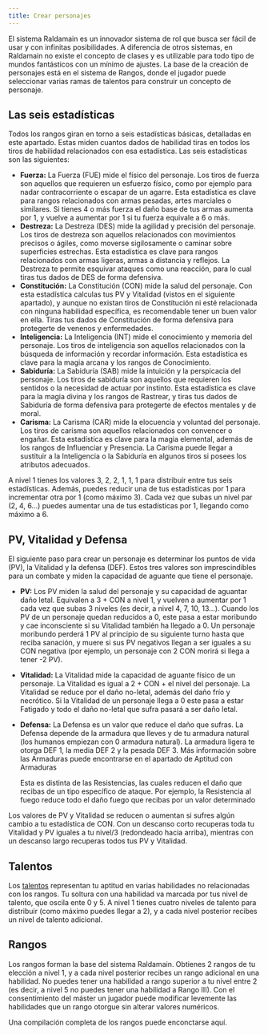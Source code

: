 ```yaml
---
title: Crear personajes
---
```


El sistema Raldamain es un innovador sistema de rol que busca ser fácil de usar y con infinitas posibilidades. A diferencia de otros sistemas, en Raldamain no existe el concepto de clases y es utilizable para todo tipo de mundos fantásticos con un mínimo de ajustes. La base de la creación de personajes está en el sistema de Rangos, donde el jugador puede seleccionar varias ramas de talentos para construir un concepto de personaje. 

## Las seis estadísticas

Todos los rangos giran en torno a seis estadísticas básicas, detalladas en este apartado. Estas miden cuantos dados de habilidad tiras en todos los tiros de habilidad relacionados con esa estadística. Las seis estadísticas son las siguientes:

- **Fuerza:** La Fuerza (FUE) mide el físico del personaje. Los tiros de fuerza son aquellos que requieren un esfuerzo físico, como por ejemplo para nadar contracorriente o escapar de un agarre. Esta estadística es clave para rangos relacionados con armas pesadas, artes marciales o similares. Si tienes 4 o más fuerza el daño base de tus armas aumenta por 1, y vuelve a aumentar por 1 si tu fuerza equivale a 6 o más.
- **Destreza:** La Destreza (DES) mide la agilidad y precisión del personaje. Los tiros de destreza son aquellos relacionados con movimientos precisos o ágiles, como moverse sigilosamente o caminar sobre superficies estrechas. Esta estadística es clave para rangos relacionados con armas ligeras, armas a distancia y reflejos. La Destreza te permite esquivar ataques como una reacción, para lo cual tiras tus dados de DES de forma defensiva. 
- **Constitución:** La Constitución (CON) mide la salud del personaje. Con esta estadística calculas tus PV y Vitalidad (vistos en el siguiente apartado), y aunque no existan tiros de Constitución ni esté relacionada con ninguna habilidad específica, es recomendable tener un buen valor en ella. Tiras tus dados de Constitución de forma defensiva para protegerte de venenos y enfermedades.
- **Inteligencia:** La Inteligencia (INT) mide el conocimiento y memoria del personaje. Los tiros de inteligencia son aquellos relacionados con la búsqueda de información y recordar información. Esta estadística es clave para la magia arcana y los rangos de Conocimiento.
- **Sabiduría:** La Sabiduría (SAB) mide la intuición y la perspicacia del personaje. Los tiros de sabiduría son aquellos que requieren los sentidos o la necesidad de actuar por instinto. Esta estadística es clave para la magia divina y los rangos de Rastrear, y tiras tus dados de Sabiduría de forma defensiva para protegerte de efectos mentales y de moral.
- **Carisma:** La Carisma (CAR) mide la elocuencia y voluntad del personaje. Los tiros de carisma son aquellos relacionados con convencer o engañar. Esta estadística es clave para la magia elemental, además de los rangos de Influenciar y Presencia. La Carisma puede llegar a sustituir a la Inteligencia o la Sabiduría en algunos tiros si posees los atributos adecuados.

A nivel 1 tienes los valores 3, 2, 2, 1, 1, 1 para distribuir entre tus seis estadísticas. Además, puedes reducir una de tus estadísticas por 1 para incrementar otra por 1 (como máximo 3). Cada vez que subas un nivel par (2, 4, 6...) puedes aumentar una de tus estadísticas por 1, llegando como máximo a 6.

## PV, Vitalidad y Defensa

El siguiente paso para crear un personaje es determinar los puntos de vida (PV), la Vitalidad y la defensa (DEF). Estos tres valores son imprescindibles para un combate y miden la capacidad de aguante que tiene el personaje.

- **PV:** Los PV miden la salud del personaje y su capacidad de aguantar daño letal. Equivalen a 3 + CON a nivel 1, y vuelven a aumentar por 1 cada vez que subas 3 niveles (es decir, a nivel 4, 7, 10, 13...). Cuando los PV de un personaje quedan reducidos a 0, este pasa a estar moribundo y cae inconsciente si su Vitalidad también ha llegado a 0. Un personaje moribundo perderá 1 PV al principio de su siguiente turno hasta que reciba sanación, y muere si sus PV negativos llegan a ser iguales a su CON negativa (por ejemplo, un personaje con 2 CON morirá si llega a tener -2 PV). 

- **Vitalidad:** La Vitalidad mide la capacidad de aguante físico de un personaje. La Vitalidad es igual a 2 + CON + el nivel del personaje. La Vitalidad se reduce por el daño no-letal, además del daño frío y necrótico. Si la Vitalidad de un personaje llega a 0 este pasa a estar Fatigado y todo el daño no-letal que sufra pasará a ser daño letal. 

- **Defensa:** La Defensa es un valor que reduce el daño que sufras. La Defensa depende de la armadura que lleves y de tu armadura natural (los humanos empiezan con 0 armadura natural). La armadura ligera te otorga DEF 1, la media DEF 2 y la pesada DEF 3. Más información sobre las Armaduras puede encontrarse en el apartado de Aptitud con Armaduras

  Esta es distinta de las Resistencias, las cuales reducen el daño que recibas de un tipo específico de ataque. Por ejemplo, la Resistencia al fuego reduce todo el daño fuego que recibas por un valor determinado

Los valores de PV y Vitalidad se reducen o aumentan si sufres algún cambio a tu estadística de CON. Con un descanso corto recuperas toda tu Vitalidad y PV iguales a tu nivel/3 (redondeado hacia arriba), mientras con un descanso largo recuperas todos tus PV y Vitalidad.

## Talentos

Los [talentos](http://raldamain.com/rules/talentos.html) representan tu aptitud en varias habilidades no relacionadas con los rangos. Tu soltura con una habilidad va marcada por tus nivel de talento, que oscila ente 0 y 5. A nivel 1 tienes cuatro niveles de talento para distribuir (como máximo puedes llegar a 2), y a cada nivel posterior recibes un nivel de talento adicional. 

## Rangos

Los rangos forman la base del sistema Raldamain. Obtienes 2 rangos de tu elección a nivel 1, y a cada nivel posterior recibes un rango adicional en una habilidad. No puedes tener una habilidad a rango superior a tu nivel entre 2 (es decir, a nivel 5 no puedes tener una habilidad a Rango III). Con el consentimiento del máster un jugador puede modificar levemente las habilidades que un rango otorgue sin alterar valores numéricos.

Una compilación completa de los rangos puede enconctarse aquí.
